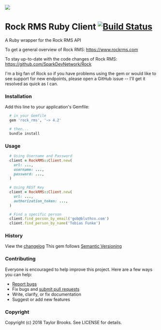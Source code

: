 ![](https://www.rockrms.com/Themes/RockExternal/Assets/Images/rock-logo.svg)

# Rock RMS Ruby Client [![Build Status](https://travis-ci.org/taylorbrooks/rock_rms.svg?branch=master)](https://travis-ci.org/taylorbrooks/rock_rms)

A Ruby wrapper for the Rock RMS API

To get a general overview of Rock RMS: https://www.rockrms.com

To stay up-to-date with the code changes of Rock RMS: https://github.com/SparkDevNetwork/Rock

I'm a big fan of Rock so if you have problems using the gem or would like to see support for new endpoints, please open a GitHub issue -- I'll get it resolved as quick as I can.

### Installation
Add this line to your application's Gemfile:
````ruby
  # in your Gemfile
  gem 'rock_rms', '~> 4.2'

  # then...
  bundle install
````

### Usage
````ruby
  # Using Username and Password
  client = RockRMS::Client.new(
    url: ...,
    username: ...,
    password: ...,
  )
  
  # Using REST Key
  client = RockRMS::Client.new(
    url: ...,
    authorization_token: ...,
  )

  # Find a specific person
  client.find_person_by_email('gob@bluthco.com')
  client.find_person_by_name('Tobias Funke')
````

### History

View the [changelog](https://github.com/taylorbrooks/rock_rms/blob/master/CHANGELOG.md)
This gem follows [Semantic Versioning](http://semver.org/)

### Contributing

Everyone is encouraged to help improve this project. Here are a few ways you can help:

- [Report bugs](https://github.com/taylorbrooks/rock_rms/issues)
- Fix bugs and [submit pull requests](https://github.com/taylorbrooks/rock_rms/pulls)
- Write, clarify, or fix documentation
- Suggest or add new features

### Copyright
Copyright (c) 2018 Taylor Brooks. See LICENSE for details.

